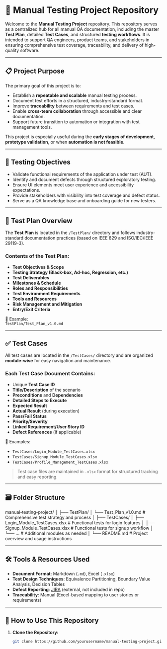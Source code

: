 # 🧪 Manual Testing Project Repository

Welcome to the **Manual Testing Project** repository. This repository serves as a centralized hub for all manual QA documentation, including the master **Test Plan**, detailed **Test Cases**, and structured **testing workflows**. It is intended to support QA engineers, product teams, and stakeholders in ensuring comprehensive test coverage, traceability, and delivery of high-quality software.

---

## 📋 Project Purpose

The primary goal of this project is to:

- Establish a **repeatable and scalable** manual testing process.
- Document test efforts in a structured, industry-standard format.
- Improve **traceability** between requirements and test cases.
- Enable **cross-team collaboration** through accessible and clear documentation.
- Support future transition to automation or integration with test management tools.

This project is especially useful during the **early stages of development**, **prototype validation**, or when **automation is not feasible**.

---

## 🧭 Testing Objectives

- Validate functional requirements of the application under test (AUT).
- Identify and document defects through structured exploratory testing.
- Ensure UI elements meet user experience and accessibility expectations.
- Provide stakeholders with visibility into test coverage and defect status.
- Serve as a QA knowledge base and onboarding guide for new testers.

---

## 📄 Test Plan Overview

The **Test Plan** is located in the `/TestPlan/` directory and follows industry-standard documentation practices (based on IEEE 829 and ISO/IEC/IEEE 29119-3).

### Contents of the Test Plan:
- **Test Objectives & Scope**
- **Testing Strategy (Black-box, Ad-hoc, Regression, etc.)**
- **Test Deliverables**
- **Milestones & Schedule**
- **Roles and Responsibilities**
- **Test Environment Requirements**
- **Tools and Resources**
- **Risk Management and Mitigation**
- **Entry/Exit Criteria**

📄 Example:  
`TestPlan/Test_Plan_v1.0.md`

---

## ✅ Test Cases

All test cases are located in the `/TestCases/` directory and are organized **module-wise** for easy navigation and maintenance.

### Each Test Case Document Contains:
- Unique **Test Case ID**
- **Title/Description** of the scenario
- **Preconditions** and **Dependencies**
- **Detailed Steps to Execute**
- **Expected Result**
- **Actual Result** (during execution)
- **Pass/Fail Status**
- **Priority/Severity**
- **Linked Requirement/User Story ID**
- **Defect References** (if applicable)

📁 Examples:
- `TestCases/Login_Module_TestCases.xlsx`
- `TestCases/Signup_Module_TestCases.xlsx`
- `TestCases/Profile_Management_TestCases.xlsx`

> Test case files are maintained in `.xlsx` format for structured tracking and easy reporting.

---

## 🗃️ Folder Structure

manual-testing-project/
│
├── TestPlan/
│ └── Test_Plan_v1.0.md # Comprehensive test strategy and process
│
├── TestCases/
│ ├── Login_Module_TestCases.xlsx # Functional tests for login features
│ ├── Signup_Module_TestCases.xlsx # Functional tests for signup workflow
│ └── ... # Additional modules as needed
│
└── README.md # Project overview and usage instructions

---

## 🛠️ Tools & Resources Used

- **Document Format**: Markdown (`.md`), Excel (`.xlsx`)
- **Test Design Techniques**: Equivalence Partitioning, Boundary Value Analysis, Decision Tables
- **Defect Reporting**: [JIRA](https://www.atlassian.com/software/jira) (external, not included in repo)
- **Traceability**: Manual (Excel-based mapping to user stories or requirements)

---

## 🚀 How to Use This Repository

1. **Clone the Repository:**
   ```bash
   git clone https://github.com/yourusername/manual-testing-project.git
